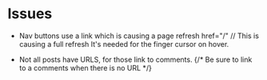 # Issues
- Nav buttons use a link which is causing a page refresh href="/" // This is causing a full refresh
It's needed for the finger cursor on hover.

- Not all posts have URLS, for those link to comments. 
{/* Be sure to link to a comments when there is no URL */}

